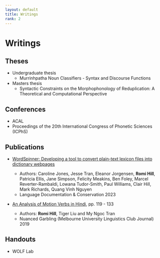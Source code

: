 ```yaml
---
layout: default
title: Writings
rank: 2
---
```


# Writings

## Theses
- Undergraduate thesis
  - Murrinhpatha Noun Classifiers - Syntax and Discourse Functions
- Masters thesis
  - Syntactic Constraints on the Morphophonology of Reduplication: A Theoretical and Computational Perspective

## Conferences 
- ACAL
- Proceedings of the 20th International Congress of Phonetic Sciences (ICPhS) 

## Publications
- [WordSpinner: Developing a tool to convert plain-text lexicon files into dictionary webpages](https://scholarspace.manoa.hawaii.edu/items/644f42d4-ec80-461e-a4ea-8dad91afe433)
  - Authors: Caroline Jones, Jesse Tran, Eleanor Jorgensen, **Romi Hill**, Patricia Ellis, Jane Simpson, Felicity Meakins, Ben Foley, Marcel Reverter-Rambaldi, Lowana Tudor-Smith, Paul Williams, Clair Hill, Mark Richards, Quang Vinh Nguyen
  - Language Documentation & Conservation 2023

- [An Analysis of Motion Verbs in Hindi](https://unimelbling.github.io/journal/2019/2019journal.pdf), pp. 119 - 133
  - Authors: **Romi Hill**, Tiger Liu and My Ngoc Tran
  - Nuanced Garbling (Melbourne University Linguistics Club Journal) 2019
  
## Handouts
- WOLF Lab
